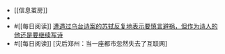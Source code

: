 - [[信息茧房]]
-
- #[[每日阅读]] [遭遇过乌台诗案的苏轼反复地表示要慎言避祸，但作为诗人的他还是要继续写诗](https://mp.weixin.qq.com/s/I8oIw1zoQGQFngLj5A74hg)
- #[[每日阅读]] [灾后郑州：当一座都市忽然失去了互联网]